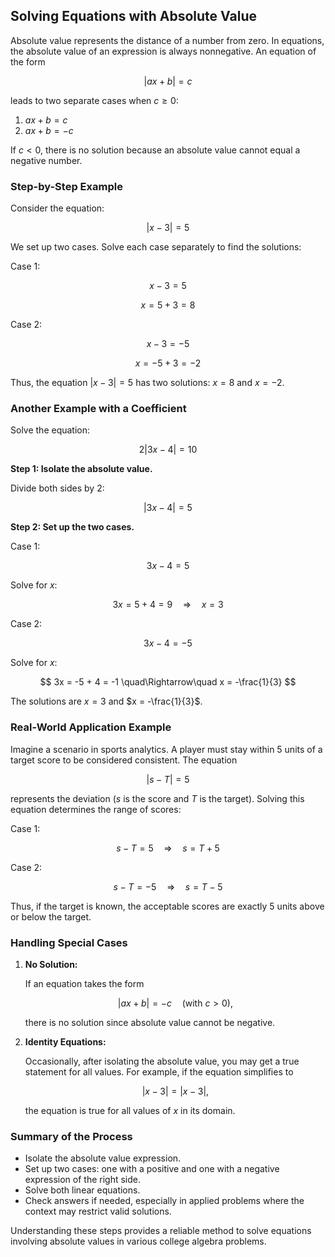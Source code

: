 ## Solving Equations with Absolute Value

Absolute value represents the distance of a number from zero. In equations, the absolute value of an expression is always nonnegative. An equation of the form

$$
|ax+b|=c
$$

leads to two separate cases when $c \geq 0$:

1. $ax + b = c$
2. $ax + b = -c$

If $c < 0$, there is no solution because an absolute value cannot equal a negative number.

### Step-by-Step Example

Consider the equation:

$$
|x - 3| = 5
$$

We set up two cases. Solve each case separately to find the solutions:

Case 1:

$$x - 3 = 5$$

$$
x = 5 + 3 = 8
$$

Case 2:

$$x - 3 = -5$$

$$
x = -5 + 3 = -2
$$

Thus, the equation $|x-3|=5$ has two solutions: $x=8$ and $x=-2$.

### Another Example with a Coefficient

Solve the equation:

$$
2|3x - 4| = 10
$$

**Step 1: Isolate the absolute value.**

Divide both sides by 2:

$$
|3x - 4| = 5
$$

**Step 2: Set up the two cases.**

Case 1:

$$
3x - 4 = 5
$$

Solve for $x$:

$$
3x = 5 + 4 = 9 \quad\Rightarrow\quad x = 3
$$

Case 2:

$$
3x - 4 = -5
$$

Solve for $x$:

$$
3x = -5 + 4 = -1 \quad\Rightarrow\quad x = -\frac{1}{3}
$$

The solutions are $x = 3$ and $x = -\frac{1}{3}$.

### Real-World Application Example

Imagine a scenario in sports analytics. A player must stay within 5 units of a target score to be considered consistent. The equation

$$
|s - T| = 5
$$

represents the deviation ($s$ is the score and $T$ is the target). Solving this equation determines the range of scores:

Case 1:

$$
 s - T = 5 \quad\Rightarrow\quad s = T + 5
$$

Case 2:

$$
 s - T = -5 \quad\Rightarrow\quad s = T - 5
$$

Thus, if the target is known, the acceptable scores are exactly 5 units above or below the target.

### Handling Special Cases

1. **No Solution:**

   If an equation takes the form

   $$
   |ax + b| = -c \quad(\text{with } c > 0),
   $$

   there is no solution since absolute value cannot be negative.

2. **Identity Equations:**

   Occasionally, after isolating the absolute value, you may get a true statement for all values. For example, if the equation simplifies to

   $$
   |x - 3| = |x - 3|,
   $$

   the equation is true for all values of $x$ in its domain.

### Summary of the Process

- Isolate the absolute value expression.
- Set up two cases: one with a positive and one with a negative expression of the right side.
- Solve both linear equations.
- Check answers if needed, especially in applied problems where the context may restrict valid solutions.

Understanding these steps provides a reliable method to solve equations involving absolute values in various college algebra problems.